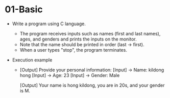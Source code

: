 # 01-Basic

- Write a program using C language.
  * The program receives inputs such as names (first and last names), ages, and genders and prints the inputs on the monitor.
  * Note that the name should be printed in order (last -> first).
  * When a user types "stop", the program terminates.
  
  
- Execution example
  * [Output] Provide your personal information:
    [Input] -> Name: kildong hong
    [Input] -> Age: 23
    [Input] -> Gender: Male
  
    [Output] Your name is hong kildong, you are in 20s, and your gender is M.
